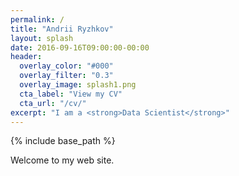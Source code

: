 ```yaml
---
permalink: /
title: "Andrii Ryzhkov"
layout: splash
date: 2016-09-16T09:00:00-00:00
header:
  overlay_color: "#000"
  overlay_filter: "0.3"
  overlay_image: splash1.png
  cta_label: "View my CV"
  cta_url: "/cv/"
excerpt: "I am a <strong>Data Scientist</strong>"
---
```


{% include base_path %}

Welcome to my web site.
